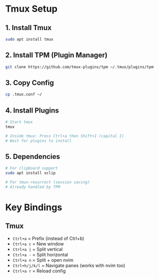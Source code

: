 # Tmux Setup

## 1. Install Tmux
```bash
sudo apt install tmux
```

## 2. Install TPM (Plugin Manager)
```bash
git clone https://github.com/tmux-plugins/tpm ~/.tmux/plugins/tpm
```

## 3. Copy Config
```bash
cp .tmux.conf ~/
```

## 4. Install Plugins
```bash
# Start tmux
tmux

# Inside tmux: Press Ctrl+a then Shift+I (capital I)
# Wait for plugins to install
```

## 5. Dependencies
```bash
# For clipboard support
sudo apt install xclip

# For tmux-resurrect (session saving)
# Already handled by TPM
```

# Key Bindings

## Tmux
- `Ctrl+a` = Prefix (instead of Ctrl+b)
- `Ctrl+a c` = New window
- `Ctrl+a |` = Split vertical
- `Ctrl+a -` = Split horizontal
- `Ctrl+a n` = Split + open nvim
- `Ctrl+h/j/k/l` = Navigate panes (works with nvim too)
- `Ctrl+a r` = Reload config

